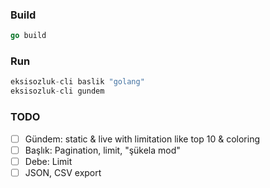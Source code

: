 ### Build
```go
go build
```

### Run
```go
eksisozluk-cli baslik "golang"
eksisozluk-cli gundem
```

### TODO
- [ ] Gündem: static & live with limitation like top 10 & coloring
- [ ] Başlık: Pagination, limit, "şükela mod"
- [ ] Debe: Limit
- [ ] JSON, CSV export
